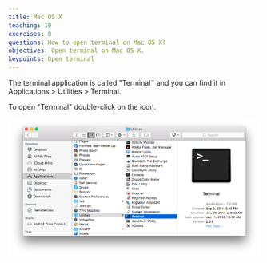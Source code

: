 ```yaml
---
title: Mac OS X
teaching: 10
exercises: 0
questions: How to open terminal on Mac OS X?
objectives: Open terminal on Mac OS X.
keypoints: Open terminal
---
```


The terminal application is called "Terminal¨ and you can find it in
Applications > Utilities > Terminal.

To open "Terminal" double-click on the icon.

![Open a terminal in Mac OSX](../figs/macosx.png)
